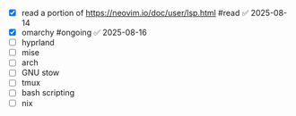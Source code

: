 - [x] read a portion of https://neovim.io/doc/user/lsp.html #read ✅ 2025-08-14
- [x] omarchy #ongoing ✅ 2025-08-16
- [ ] hyprland
- [ ] mise
- [ ] arch
- [ ] GNU stow
- [ ] tmux
- [ ] bash scripting
- [ ] nix